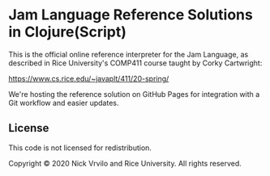# Jam Language Reference Solutions in Clojure(Script)

This is the official online reference interpreter for the Jam Language,
as described in Rice University's COMP411 course taught by Corky Cartwright:

https://www.cs.rice.edu/~javaplt/411/20-spring/

We're hosting the reference solution on GitHub Pages
for integration with a Git workflow and easier updates.

## License

This code is not licensed for redistribution.

Copyright © 2020 Nick Vrvilo and Rice University. All rights reserved.
